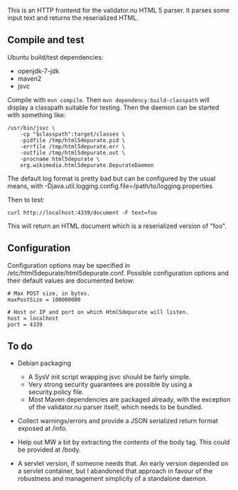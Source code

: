 This is an HTTP frontend for the validator.nu HTML 5 parser. It parses some 
input text and returns the reserialized HTML.

## Compile and test

Ubuntu build/test dependencies:
* openjdk-7-jdk
* maven2
* jsvc

Compile with `mvn compile`. Then `mvn dependency:build-classpath` will display
a classpath suitable for testing. Then the daemon can be started with something
like:

```
/usr/bin/jsvc \
	-cp "$classpath":target/classes \
	-pidfile /tmp/html5depurate.pid \
	-errfile /tmp/html5depurate.err \
	-outfile /tmp/html5depurate.out \
	-procname html5depurate \
	org.wikimedia.html5depurate.DepurateDaemon
```

The default log format is pretty bad but can be configured by the usual means,
with -Djava.util.logging.config.file=/path/to/logging.properties

Then to test:

```
curl http://localhost:4339/document -F text=foo
```

This will return an HTML document which is a reserialized version of "foo".

## Configuration

Configuration options may be specified in /etc/html5depurate/html5depurate.conf.
Possible configuration options and their default values are documented below:

```
# Max POST size, in bytes.
maxPostSize = 100000000

# Host or IP and port on which Html5depurate will listen.
host = localhost
port = 4339
```

## To do

* Debian packaging
  - A SysV init script wrapping jsvc should be fairly simple.
  - Very strong security guarantees are possible by using a security.policy
    file.
  - Most Maven dependencies are packaged already, with the exception of the
    validator.nu parser itself, which needs to be bundled.

* Collect warnings/errors and provide a JSON serialized return format
  exposed at /info.

* Help out MW a bit by extracting the contents of the body tag. This could be
  provided at /body.

* A servlet version, if someone needs that. An early version depended on a
  servlet container, but I abandoned that approach in favour of the robustness
  and management simplicity of a standalone daemon.

